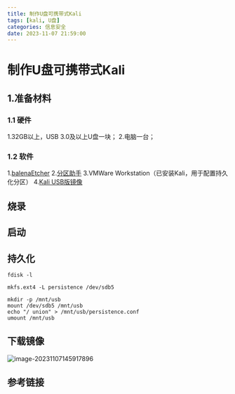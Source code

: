 ```yaml
---
title: 制作U盘可携带式Kali
tags: [kali, U盘]
categories: 信息安全
date: 2023-11-07 21:59:00
---
```


# 制作U盘可携带式Kali

## 1.准备材料

### 1.1 硬件

1.32GB以上，USB 3.0及以上U盘一块；
2.电脑一台；

### 1.2 软件

1.[balenaEtcher](https://www.balena.io/etcher/)
2.[分区助手](https://www.disktool.cn/)
3.VMWare Workstation（已安装Kali，用于配置持久化分区）
4.[Kali USB版镜像](https://www.kali.org/get-kali/#kali-live)

## 烧录

## 启动

## 持久化



```
fdisk -l

```

```
mkfs.ext4 -L persistence /dev/sdb5

```

```
mkdir -p /mnt/usb
mount /dev/sdb5 /mnt/usb
echo "/ union" > /mnt/usb/persistence.conf
umount /mnt/usb

```



## 下载镜像

![image-20231107145917896](https://s2.loli.net/2023/11/07/faCTRNw8G7iXmlq.png)

## 参考链接

[1]: https://zhuanlan.zhihu.com/p/129348579	"将Kali Linux部署在U盘上，并实现U盘启动（汇总纠错）"
[2]: https://blog.csdn.net/qq_59032809/article/details/127189546	"如何将kali系统写入U盘，并在U盘中启动"
[3]: https://blog.csdn.net/BlackBtuWhite/article/details/129645845	"制作U盘可携带式KaliLinux"
[4]: https://blog.csdn.net/qq_25426559/article/details/130190594	"【KALI】自制U盘版KALI（即插即用具有可持久化功能）"

